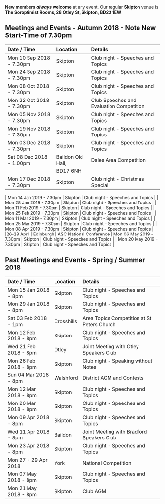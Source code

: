 **New members _always_ welcome** at any event. Our regular **Skipton** venue is 
**The Soroptimist Rooms, 28 Otley St, Skipton, BD23 1EW**


## Meetings and Events - Autumn 2018 - Note New Start-Time of 7.30pm

| Date / Time           | Location          | Details                                    |
|:--------------------- |:----------------- |:------------------------------------------ |
| Mon 10 Sep 2018 - 7.30pm | Skipton           | Club night - Speeches and Topics           |
| Mon 24 Sep 2018 - 7.30pm | Skipton           | Club night - Speeches and Topics           |
| Mon 08 Oct 2018 - 7.30pm | Skipton           | Club night - Speeches and Topics           |
| Mon 22 Oct 2018 - 7.30pm | Skipton           | Club Speeches and Evaluation Competition   |
| Mon 05 Nov 2018 - 7.30pm | Skipton           | Club night - Speeches and Topics           |
| Mon 19 Nov 2018 - 7.30pm | Skipton           | Club night - Speeches and Topics           |
| Mon 03 Dec 2018 - 7.30pm | Skipton           | Club night - Speeches and Topics           |
| Sat 08 Dec 2018 - 1.00pm | Baildon Old Hall, | Dales Area Competition                     |
|                          | BD17 6NH          |                                           |
| Mon 17 Dec 2018 - 7.30pm | Skipton           | Club night - Christmas Special             |


| Mon 14 Jan 2019 - 7.30pm | Skipton           | Club night - Speeches and Topics           |
| Mon 28 Jan 2019 - 7.30pm | Skipton           | Club night - Speeches and Topics           |
| Mon 11 Feb 2019 - 7.30pm | Skipton           | Club night - Speeches and Topics           |
| Mon 25 Feb 2019 - 7.30pm | Skipton           | Club night - Speeches and Topics           |
| Mon 11 Mar 2019 - 7.30pm | Skipton           | Club night - Speeches and Topics           |
| Mon 25 Mar 2019 - 7.30pm | Skipton           | Club night - Speeches and Topics           |
| Mon 08 Apr 2019 - 7.30pm | Skipton           | Club night - Speeches and Topics           |
|26-28 April               | Edinburgh         | ASC National Conference
| Mon 06 May 2019 - 7.30pm | Skipton           | Club night - Speeches and Topics           |
| Mon 20 May 2019 - 7.30pm | Skipton           | Club night - Speeches and Topics           |

## Past Meetings and Events - Spring / Summer 2018  

| Date / Time           | Location          | Details                                    |
|:--------------------- |:----------------- |:------------------------------------------ |
| Mon 15 Jan 2018 - 8pm | Skipton           | Club night - Speeches and Topics           |
| Mon 29 Jan 2018 - 8pm | Skipton           | Club night - Speeches and Topics           |
| Sat 03 Feb 2018 - 1pm | Crosshills        | Area Topics Competition at St Peters Church|
| Mon 12 Feb 2018 - 8pm | Skipton           | Club night - Speeches and Topics           |
| Wed 21 Feb 2018 - 8pm | Otley             | Joint Meeting with Otley Speakers Club     |
| Mon 26 Feb 2018 - 8pm | Skipton           | Club night - Speaking without Notes        |
| Sun 04 Mar 2018 - 8pm | Walshford         | District AGM and Contests                  |
| Mon 12 Mar 2018 - 8pm | Skipton           | Club night - Speeches and Topics           |
| Mon 26 Mar 2018 - 8pm | Skipton           | Club night - Speeches and Topics           |
| Mon 09 Apr 2018 - 8pm | Skipton           | Club night - Speeches and Topics           |
| Wed 11 Apr 2018 - 8pm | Baildon           | Joint Meeting with Bradford Speakers Club  |
| Mon 23 Apr 2018 - 8pm | Skipton           | Club night - Speeches and Topics           |
| Mon 27 - 29 Apr 2018  | York              | National Competition                       |
| Mon 07 May 2018 - 8pm | Skipton           | Club night - Speeches and Topics           |
| Mon 21 May 2018 - 8pm | Skipton           | Club AGM                                   |

